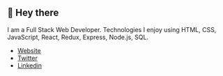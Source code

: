 

## 👋 Hey there

I am a Full Stack Web Developer. Technologies I enjoy using HTML, CSS, JavaScript, React, Redux, Express, Node.js, SQL. 



 - [Website](https://pembalama.com)
 - [Twitter](https://twitter.com/pembatlama)
 - [Linkedin](https://linkedin.com/in/pembalama)


